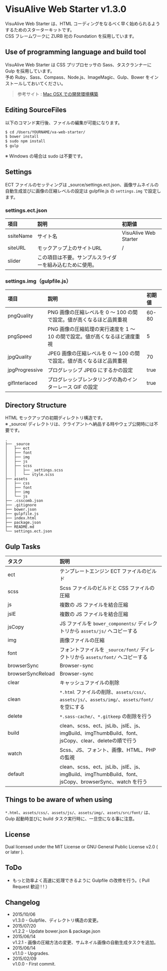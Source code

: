 VisuAlive Web Starter v1.3.0
=============================

VisuAlive Web Starter は、HTML コーディングをなるべく早く始められるようするためのスターターキットです。  
CSS フレームワークに ZURB 社の Foundation を採用しています。

## Use of programming language and build tool

VisuAlive Web Starter は CSS プリプロセッサの Sass、タスクランナーに Gulp を採用しています。  
予め Ruby、Sass、Compass、Node.js、ImageMagic、Gulp、Bower をインストールしておいてください。  

> 参考サイト : [Mac OSX での開発環境構築](http://designinglabo.com/1019/mac-os-x-web-development-environment.html)

## Editing SourceFiles

以下のコマンド実行後、ファイルの編集が可能になります。

```sh
$ cd /Users/YOURNAME/va-web-starter/
$ bower install
$ sudo npm install
$ gulp
```

※ Windows の場合は sudo は不要です。

## Settings
ECT ファイルのセッティングは \_source/settings.ect.json、画像サムネイルの自動生成並びに画像の圧縮レベルの設定は gulpfile.js の `settings.img` で設定します。

### settings.ect.json

| 項目      | 説明                                                     | 初期値                |
|:----------|:---------------------------------------------------------|:----------------------|
| ssiteName | サイト名                                                 | VisuAlive Web Starter |
| siteURL   | モックアップ上のサイトURL                                | /                     |
| slider    | この項目は不要。サンプルスライダーを組み込むために使用。 |                       |

### settings.img（gulpfile.js）

| 項目           | 説明                                                                        | 初期値 |
|:---------------|:----------------------------------------------------------------------------|:-------|
| pngQuality     | PNG 画像の圧縮レベルを 0 〜 100 の間で設定。値が高くなるほど品質重視        | 60-80  |
| pngSpeed       | PNG 画像の圧縮処理の実行速度を 1 〜 10 の間で設定。値が高くなるほど速度重視 | 5      |
| jpgQuality     | JPEG 画像の圧縮レベルを 0 〜 100 の間で設定。値が高くなるほど品質重視       | 70     |
| jpgProgressive | プログレッシブ JPEG にするかの設定                                          | true   |
| gifInterlaced  | プログレッシブレンタリングの為のインターレース GIF の設定                   | true   |

## Directory Structure

HTML モックアップの初期ディレクトリ構造です。  
※ _source/ ディレクトリは、クライアントへ納品する時やウェブ公開時には不要です。

```
.
├── _source
│   ├── ect
│   ├── font
│   ├── img
│   ├── js
│   ├── scss
│   │   ├── _settings.scss
│   │   └── style.scss
├── assets
│   ├── css
│   ├── font
│   ├── img
│   └── js
├── .csscomb.json
├── .gitignore
├── bower.json
├── gulpfile.js
├── index.html
├── package.json
├── README.md
└── settings.ect.json
```

## Gulp Tasks

| タスク            | 説明                                                                                                |
|:------------------|:----------------------------------------------------------------------------------------------------|
| ect               | テンプレートエンジン ECT ファイルのビルド                                                           |
| scss              | Scss ファイルのビルドと CSS ファイルの圧縮                                                          |
| js                | 複数の JS ファイルを結合圧縮                                                                        |
| jsIE              | 複数の JS ファイルを結合圧縮                                                                        |
| jsCopy            | JS ファイルを `bower_components/` ディレクトリから `assets/js/` へコピーする                        |
| img               | 画像ファイルの圧縮                                                                                  |
| font              | フォントファイルを `_source/font/` ディレクトリから `assets/font/` へコピーする                     |
| browserSync       | Browser-sync                                                                                        |
| browserSyncReload | Browser-sync                                                                                        |
| clear             | キャッシュファイルの削除                                                                            |
| clean             | `*.html` ファイルの削除、`assets/css/`、`assets/js/`、`assets/img/`、`assets/font/` を空にする      |
| delete            | `*.sass-cache/`、`*.gitkeep` の削除を行う                                                           |
| build             | clean、scss、ect、jsLib、jsIE、js、imgBuild、imgThumbBuild、font、jsCopy、clear、deleteの順で行う   |
| watch             | Scss、JS、フォント、画像、HTML、PHP の監視                                                          |
| default           | clean、scss、ect、jsLib、jsIE、js、imgBuild、imgThumbBuild、font、jsCopy、browserSync、watch を行う |

## Things to be aware of when using

`*.html`、`assets/css/`、`assets/js/`、`assets/img/`、`assets/src/font/` は、Gulp 起動時並びに build タスク実行時に、一旦空になる事に注意。

## License

Dual licensed under the MIT License or GNU General Public License v2.0 ( or later ).

## ToDo

* もっと効率よく高速に処理できるように Gulpfile の改修を行う。( Pull Request 歓迎 ! ! ）

## Changelog

* 2015/10/06  
v1.3.0 - Gulpfile、ディレクトリ構造の変更。
* 2015/07/20  
v1.2.2 - Update bower.json & package.json
* 2015/06/14  
v1.2.1 - 画像の圧縮方法の変更、サムネイル画像の自動生成タスクを追加。
* 2015/06/14  
v1.1.0 - Upgrades.
* 2015/02/09  
v1.0.0 - First commit.
